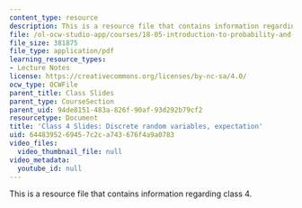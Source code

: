 ```yaml
---
content_type: resource
description: This is a resource file that contains information regarding class 4.
file: /ol-ocw-studio-app/courses/18-05-introduction-to-probability-and-statistics-spring-2014/6448395269457c2ca743676f4a9a0783_MIT18_05S14_class4_slides.pdf
file_size: 381875
file_type: application/pdf
learning_resource_types:
- Lecture Notes
license: https://creativecommons.org/licenses/by-nc-sa/4.0/
ocw_type: OCWFile
parent_title: Class Slides
parent_type: CourseSection
parent_uid: 94de8151-483a-826f-90af-93d292b79cf2
resourcetype: Document
title: 'Class 4 Slides: Discrete random variables, expectation'
uid: 64483952-6945-7c2c-a743-676f4a9a0783
video_files:
  video_thumbnail_file: null
video_metadata:
  youtube_id: null
---
```

This is a resource file that contains information regarding class 4.